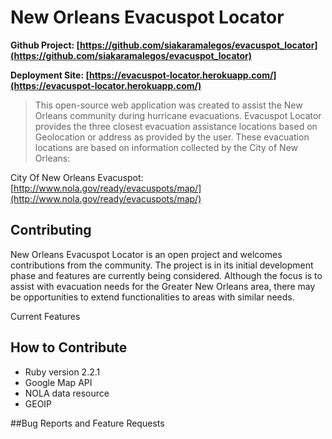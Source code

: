 # New Orleans Evacuspot Locator

**Github Project: [https://github.com/siakaramalegos/evacuspot_locator](https://github.com/siakaramalegos/evacuspot_locator)**

**Deployment Site: [https://evacuspot-locator.herokuapp.com/](https://evacuspot-locator.herokuapp.com/)**

>This open-source web application was created to assist the New Orleans community during hurricane evacuations. Evacuspot Locator provides the three closest evacuation assistance locations based on Geolocation or address as provided by the user. These evacuation locations are based on information collected by the City of New Orleans:

City Of New Orleans Evacuspot: [http://www.nola.gov/ready/evacuspots/map/](http://www.nola.gov/ready/evacuspots/map/)

## Contributing

New Orleans Evacuspot Locator is an open project and welcomes contributions from the community. The project is in its initial development phase and features are currently being considered. Although the focus is to assist with evacuation needs for the Greater New Orleans area, there may be opportunities to extend functionalities to areas with similar needs.

Current Features

## How to Contribute

* Ruby version 2.2.1
* Google Map API
* NOLA data resource
* GEOIP

##Bug Reports and Feature Requests

